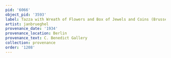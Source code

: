 ```yaml
---
pid: '6066'
object_pid: '3593'
label: Tazza with Wreath of Flowers and Box of Jewels and Coins (Brussels)
artist: janbrueghel
provenance_date: '1934'
provenance_location: Berlin
provenance_text: C. Benedict Gallery
collection: provenance
order: '1208'
---
```

